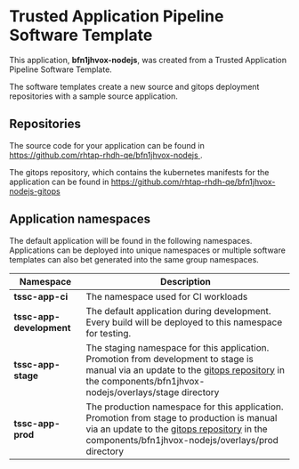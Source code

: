 # Trusted Application Pipeline Software Template

This application, **bfn1jhvox-nodejs**, was created from a Trusted Application Pipeline Software Template.

The software templates create a new source and gitops deployment repositories with a sample source application. 

## Repositories

The source code for your application can be found in [https://github.com/rhtap-rhdh-qe/bfn1jhvox-nodejs ](https://github.com/rhtap-rhdh-qe/bfn1jhvox-nodejs ).
 
The gitops repository, which contains the kubernetes manifests for the application can be found in 
[https://github.com/rhtap-rhdh-qe/bfn1jhvox-nodejs-gitops ](https://github.com/rhtap-rhdh-qe/bfn1jhvox-nodejs-gitops ) 

## Application namespaces 

The default application will be found in the following namespaces. Applications can be deployed into unique namespaces or multiple software templates can also bet generated into the same group namespaces.  

|  Namespace   |  Description   |  
| -------- | -------- |
| **tssc-app-ci** | The namespace used for CI workloads |
| **tssc-app-development** | The default application during development. Every build will be deployed to this namespace for testing. |
| **tssc-app-stage** | The staging namespace for this application. Promotion from development to stage is manual via an update to the [gitops repository](https://github.com/rhtap-rhdh-qe/bfn1jhvox-nodejs-gitops ) in the components/bfn1jhvox-nodejs/overlays/stage directory |
| **tssc-app-prod** | The production namespace for this application. Promotion from stage to production is manual via an update to the [gitops repository](https://github.com/rhtap-rhdh-qe/bfn1jhvox-nodejs-gitops ) in the components/bfn1jhvox-nodejs/overlays/prod directory |